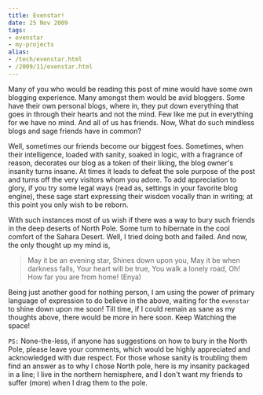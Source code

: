 ```yaml
---
title: Evenstar!
date: 25 Nov 2009
tags: 
- evenstar
- my-projects
alias:
- /tech/evenstar.html
- /2009/11/evenstar.html
---
```


Many of you who would be reading this post of mine would have some own 
blogging experience. Many amongst them would be avid bloggers. Some have 
their own personal blogs, where in, they put down everything that goes in 
through their hearts and not the mind. Few like me put in everything for 
we have no mind. And all of us has friends. Now, What do such mindless blogs 
and sage friends have in common?

<!-- break here -->

Well, sometimes our friends become our biggest foes. Sometimes, when their 
intelligence, loaded with sanity, soaked in logic, with a fragrance of reason, 
decorates our blog as a token of their liking, the blog owner's insanity turns 
insane. At times it leads to defeat the sole purpose of the post and turns off 
the very visitors whom you adore. To add appreciation to glory, if you try some 
legal ways (read as, settings in your favorite blog engine), these sage start 
expressing their wisdom vocally than in writing; at this point you only wish 
to be reborn.

With such instances most of us wish if there was a way to bury such friends 
in the deep deserts of North Pole. Some turn to hibernate in the cool comfort 
of the Sahara Desert. Well, I tried doing both and failed. And now, the only 
thought up my mind is,

> May it be an evening star,
> Shines down upon you,
> May it be when darkness falls,
> Your heart will be true,
> You walk a lonely road,
> Oh! How far you are from home! (Enya)

Being just another good for nothing person, I am using the power of primary 
language of expression to do believe in the above, waiting for the `evenstar` to 
shine down upon me soon! Till time, if I could remain as sane as my thoughts above, 
there would be more in here soon. Keep Watching the space!

`PS:` None-the-less, if anyone has suggestions on how to bury in the North Pole, please 
leave your comments, which would be highly appreciated and acknowledged with due respect. 
For those whose sanity is troubling them find an answer as to why I chose North pole, here 
is my insanity packaged in a line; I live in the northern hemisphere, and I don't want 
my friends to suffer (more) when I drag them to the pole.